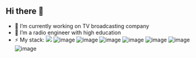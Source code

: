 ## Hi there 👋

- 🔭 I’m currently working on TV broadcasting company
- 🌱 I’m a radio engineer with high education
- ⚡ My stack:
  <img src="https://img.shields.io/badge/Python-FFD43B?style=for-the-badge&logo=python&logoColor=blue"/>
  ![image]( https://img.shields.io/badge/Python-FFD43B?style=for-the-badge&logo=python&logoColor=blue )
  ![image](  )
  ![image](  )
  ![image](  )
  ![image](  )
  ![image](  )
  ![image](  )
<!--
**y353x/y353x** is a ✨ _special_ ✨ repository because its `README.md` (this file) appears on your GitHub profile.

Here are some ideas to get you started:

- 🔭 I’m currently working on ...
- 🌱 I’m currently learning ...
- 👯 I’m looking to collaborate on ...
- 🤔 I’m looking for help with ...
- 💬 Ask me about ...
- 📫 How to reach me: ...
- 😄 Pronouns: ...
- ⚡ Fun fact: ...
-->
